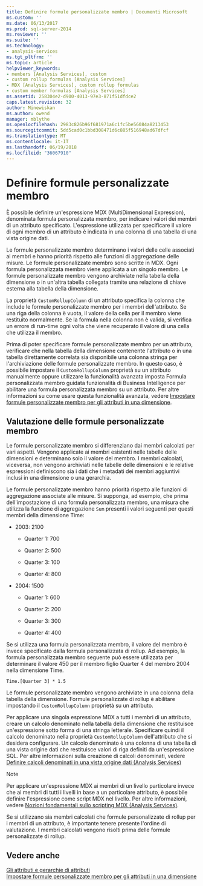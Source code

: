 ```yaml
---
title: Definire formule personalizzate membro | Documenti Microsoft
ms.custom: ''
ms.date: 06/13/2017
ms.prod: sql-server-2014
ms.reviewer: ''
ms.suite: ''
ms.technology:
- analysis-services
ms.tgt_pltfrm: ''
ms.topic: article
helpviewer_keywords:
- members [Analysis Services], custom
- custom rollup formulas [Analysis Services]
- MDX [Analysis Services], custom rollup formulas
- custom member formulas [Analysis Services]
ms.assetid: 258304e2-d900-4013-97e3-871f51dfdce2
caps.latest.revision: 32
author: Minewiskan
ms.author: owend
manager: mblythe
ms.openlocfilehash: 2983c826b96f681971a6c1fc5be56084a8213453
ms.sourcegitcommit: 5dd5cad0c1bbd308471d6c885f516948ad67dfcf
ms.translationtype: MT
ms.contentlocale: it-IT
ms.lasthandoff: 06/19/2018
ms.locfileid: "36067910"
---
```

# <a name="define-custom-member-formulas"></a>Definire formule personalizzate membro
  È possibile definire un'espressione MDX (MultiDimensional Expression), denominata formula personalizzata membro, per indicare i valori dei membri di un attributo specificato. L'espressione utilizzata per specificare il valore di ogni membro di un attributo è indicata in una colonna di una tabella di una vista origine dati.  
  
 Le formule personalizzate membro determinano i valori delle celle associati ai membri e hanno priorità rispetto alle funzioni di aggregazione delle misure. Le formule personalizzate membro sono scritte in MDX. Ogni formula personalizzata membro viene applicata a un singolo membro. Le formule personalizzate membro vengono archiviate nella tabella della dimensione o in un'altra tabella collegata tramite una relazione di chiave esterna alla tabella della dimensione.  
  
 La proprietà `CustomRollupColumn` di un attributo specifica la colonna che include le formule personalizzate membro per i membri dell'attributo. Se una riga della colonna è vuota, il valore della cella per il membro viene restituito normalmente. Se la formula nella colonna non è valida, si verifica un errore di run-time ogni volta che viene recuperato il valore di una cella che utilizza il membro.  
  
 Prima di poter specificare formule personalizzate membro per un attributo, verificare che nella tabella della dimensione contenente l'attributo o in una tabella direttamente correlata sia disponibile una colonna stringa per l'archiviazione delle formule personalizzate membro. In questo caso, è possibile impostare il `CustomRollupColumn` proprietà su un attributo manualmente oppure utilizzare la funzionalità avanzata imposta Formula personalizzata membro guidata funzionalità di Business Intelligence per abilitare una formula personalizzata membro su un attributo. Per altre informazioni su come usare questa funzionalità avanzata, vedere [Impostare formule personalizzate membro per gli attributi in una dimensione](bi-wizard-custom-member-formulas-for-attributes-in-a-dimension.md).  
  
## <a name="evaluating-custom-member-formulas"></a>Valutazione delle formule personalizzate membro  
 Le formule personalizzate membro si differenziano dai membri calcolati per vari aspetti. Vengono applicate ai membri esistenti nelle tabelle delle dimensioni e determinano solo il valore del membro. I membri calcolati, viceversa, non vengono archiviati nelle tabelle delle dimensioni e le relative espressioni definiscono sia i dati che i metadati dei membri aggiuntivi inclusi in una dimensione o una gerarchia.  
  
 Le formule personalizzate membro hanno priorità rispetto alle funzioni di aggregazione associate alle misure. Si supponga, ad esempio, che prima dell'impostazione di una formula personalizzata membro, una misura che utilizza la funzione di aggregazione `Sum` presenti i valori seguenti per questi membri della dimensione Time:  
  
-   2003: 2100  
  
    -   Quarter 1: 700  
  
    -   Quarter 2: 500  
  
    -   Quarter 3: 100  
  
    -   Quarter 4: 800  
  
-   2004: 1500  
  
    -   Quarter 1: 600  
  
    -   Quarter 2: 200  
  
    -   Quarter 3: 300  
  
    -   Quarter 4: 400  
  
 Se si utilizza una formula personalizzata membro, il valore del membro è invece specificato dalla formula personalizzata di rollup. Ad esempio, la formula personalizzata membro seguente può essere utilizzata per determinare il valore 450 per il membro figlio Quarter 4 del membro 2004 nella dimensione Time.  
  
```  
Time.[Quarter 3] * 1.5  
```  
  
 Le formule personalizzate membro vengono archiviate in una colonna della tabella della dimensione. Formule personalizzate di rollup è abilitare impostando il `CustomRollupColumn` proprietà su un attributo.  
  
 Per applicare una singola espressione MDX a tutti i membri di un attributo, creare un calcolo denominato nella tabella della dimensione che restituisce un'espressione sotto forma di una stringa letterale. Specificare quindi il calcolo denominato nella proprietà `CustomRollupColumn` dell'attributo che si desidera configurare. Un calcolo denominato è una colonna di una tabella di una vista origine dati che restituisce valori di riga definiti da un'espressione SQL. Per altre informazioni sulla creazione di calcoli denominati, vedere [Definire calcoli denominati in una vista origine dati &#40;Analysis Services&#41;](define-named-calculations-in-a-data-source-view-analysis-services.md)  
  
> [!NOTE]  
>  Per applicare un'espressione MDX ai membri di un livello particolare invece che ai membri di tutti i livelli in base a un particolare attributo, è possibile definire l'espressione come script MDX nel livello. Per altre informazioni, vedere [Nozioni fondamentali sullo scripting MDX &#40;Analysis Services&#41;](mdx/mdx-scripting-fundamentals-analysis-services.md).  
  
 Se si utilizzano sia membri calcolati che formule personalizzate di rollup per i membri di un attributo, è importante tenere presente l'ordine di valutazione. I membri calcolati vengono risolti prima delle formule personalizzate di rollup.  
  
## <a name="see-also"></a>Vedere anche  
 [Gli attributi e gerarchie di attributi](../multidimensional-models-olap-logical-dimension-objects/attributes-and-attribute-hierarchies.md)   
 [Impostare formule personalizzate membro per gli attributi in una dimensione](bi-wizard-custom-member-formulas-for-attributes-in-a-dimension.md)  
  
  